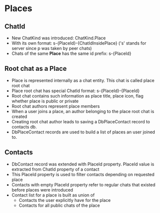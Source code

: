 # Places

## ChatId
- New ChatKind was introduced: ChatKind.Place
- With its own format: s-{PlaceId}-{ChatIdInsidePlace} ('s' stands for server since p was taken by peer chats)
- Chats of the same **Place** has the same id prefix: s-{PlaceId}

## Root chat as a Place
- Place is represented internally as a chat entity. This chat is called place root chat
- Place root chat has special ChatId format: s-{PlaceId}-{PlaceId}
- Root chat contains such information as place title, place icon, flag whether place is public or private
- Root chat authors represent place members
- When a user joins a place, an author belonging to the place root chat is created
- Creating root chat author leads to saving a DbPlaceContact record to contacts db.
- DbPlaceContact records are used to build a list of places an user joined to.

## Contacts
- DbContact record was extended with PlaceId property. PlaceId value is extracted from ChatId property of a contact
- This PlaceId property is used to filter contacts depending on requested place
- Contacts with empty PlaceId property refer to regular chats that existed before places were introduced
- Contact list for a place is built as union of
  - Contacts the user explicitly have for the place
  - Contacts for all public chats of the place
